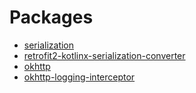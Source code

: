 # Packages

* [serialization](https://kotlinlang.org/docs/serialization.html)
* [retrofit2-kotlinx-serialization-converter](https://github.com/JakeWharton/retrofit2-kotlinx-serialization-converter)
* [okhttp](https://github.com/square/okhttp)
* [okhttp-logging-interceptor](https://github.com/square/okhttp/blob/master/okhttp-logging-interceptor/README.md)